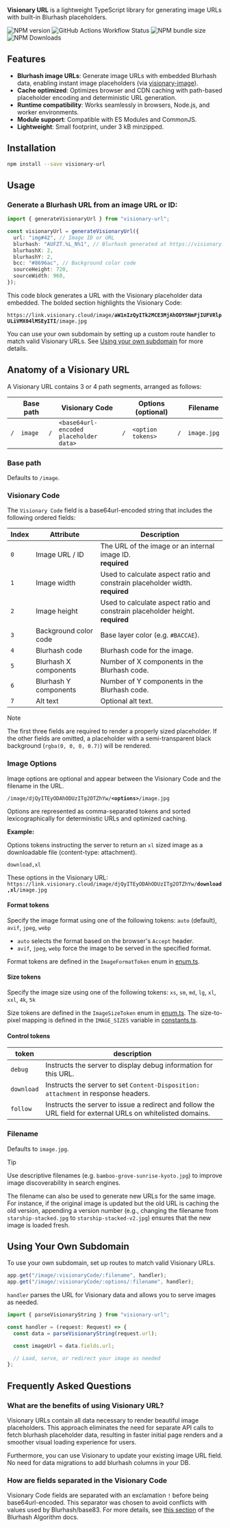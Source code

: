 **Visionary URL** is a lightweight TypeScript library for generating image URLs with built-in Blurhash placeholders.

![NPM version](https://img.shields.io/npm/v/visionary-url?color=beige) ![GitHub Actions Workflow Status](https://img.shields.io/github/actions/workflow/status/visionary-ux/visionary-url/.github%2Fworkflows%2Fci-cd-workflow.yml?branch=master) ![NPM bundle size](https://img.shields.io/bundlephobia/minzip/visionary-url?color=blue) ![NPM Downloads](https://img.shields.io/npm/d18m/visionary-url?color=lightgray)

## Features

- **Blurhash image URLs**: Generate image URLs with embedded Blurhash data, enabling instant image placeholders (via [visionary-image](https://github.com/visionary-ux/visionary-image)).
- **Cache optimized**: Optimizes browser and CDN caching with path-based placeholder encoding and deterministic URL generation.
- **Runtime compatibility**: Works seamlessly in browsers, Node.js, and worker environments.
- **Module support**: Compatible with ES Modules and CommonJS.
- **Lightweight**: Small footprint, under 3 kB minzipped.

## Installation

```bash
npm install --save visionary-url
```

## Usage

### Generate a Blurhash URL from an image URL or ID:

```typescript
import { generateVisionaryUrl } from "visionary-url";

const visionaryUrl = generateVisionaryUrl({
  url: "img#42", // Image ID or URL
  blurhash: "AUFZT.%L_N%1", // Blurhash generated at https://visionary.cloud/image-to-blurhash
  blurhashX: 2,
  blurhashY: 2,
  bcc: "#8696ac", // Background color code
  sourceHeight: 720,
  sourceWidth: 960,
});
```

This code block generates a URL with the Visionary placeholder data embedded. The bolded section highlights the Visionary Code:

<code>https:<span>//link</span>.visionary.cloud/image/<strong>aW1nIzQyITk2MCE3MjAhODY5NmFjIUFVRlpULiVMX04lMSEyITI</strong>/image.jpg</code>

You can use your own subdomain by setting up a custom route handler to match valid Visionary URLs. See [Using your own subdomain](#using-your-own-subdomain) for more details.

## Anatomy of a Visionary URL

A Visionary URL contains 3 or 4 path segments, arranged as follows:

|     | Base path |     | Visionary Code                         |     | Options (optional) |     | Filename    |
| --- | --------- | --- | -------------------------------------- | --- | ------------------ | --- | ----------- |
| `/` | `image`   | `/` | `<base64url-encoded placeholder data>` | `/` | `<option tokens>`  | `/` | `image.jpg` |

### Base path

Defaults to `/image`.

### Visionary Code

The `Visionary Code` field is a base64url-encoded string that includes the following ordered fields:

| Index | Attribute             | Description                                                                         |
| ----- | --------------------- | ----------------------------------------------------------------------------------- |
| `0`   | Image URL / ID        | The URL of the image or an internal image ID. <br/> **required**                    |
| `1`   | Image width           | Used to calculate aspect ratio and constrain placeholder width. <br/> **required**  |
| `2`   | Image height          | Used to calculate aspect ratio and constrain placeholder height. <br/> **required** |
| `3`   | Background color code | Base layer color (e.g. `#BACCAE`).                                                  |
| `4`   | Blurhash code         | Blurhash code for the image.                                                        |
| `5`   | Blurhash X components | Number of X components in the Blurhash code.                                        |
| `6`   | Blurhash Y components | Number of Y components in the Blurhash code.                                        |
| `7`   | Alt text              | Optional alt text.                                                                  |

> [!NOTE]
> The first three fields are required to render a properly sized placeholder. If the other fields are omitted, a placeholder with a semi-transparent black background (`rgba(0, 0, 0, 0.7)`) will be rendered.

### Image Options

Image options are optional and appear between the Visionary Code and the filename in the URL.

<code>/image/djQyITEyODAhODUzITg2OTZhYw/<strong>\<options\></strong>/image.jpg</code>

Options are represented as comma-separated tokens and sorted lexicographically for deterministic URLs and optimized caching.

**Example:**

Options tokens instructing the server to return an `xl` sized image as a downloadable file (content-type: attachment).

`download,xl`

These options in the Visionary URL:
<code>https:<span>//link</span>.visionary.cloud/image/djQyITEyODAhODUzITg2OTZhYw/<strong>download,xl</strong>/image.jpg</code>

#### Format tokens

Specify the image format using one of the following tokens:
`auto` (default), `avif`, `jpeg`, `webp`

- `auto` selects the format based on the browser's `Accept` header.
- `avif`, `jpeg`, `webp` force the image to be served in the specified format.

Format tokens are defined in the `ImageFormatToken` enum in [enum.ts](src/enum.ts).

#### Size tokens

Specify the image size using one of the following tokens:
`xs`, `sm`, `md`, `lg`, `xl`, `xxl`, `4k`, `5k`

Size tokens are defined in the `ImageSizeToken` enum in [enum.ts](src/enum.ts). The size-to-pixel mapping is defined in the `IMAGE_SIZES` variable in [constants.ts](src/constants.ts).

#### Control tokens

| token      | description                                                                                                 |
| ---------- | ----------------------------------------------------------------------------------------------------------- |
| `debug`    | Instructs the server to display debug information for this URL.                                             |
| `download` | Instructs the server to set `Content-Disposition: attachment` in response headers.                          |
| `follow`   | Instructs the server to issue a redirect and follow the URL field for external URLs on whitelisted domains. |

### Filename

Defaults to `image.jpg`.

> [!TIP]
> Use descriptive filenames (e.g. `bamboo-grove-sunrise-kyoto.jpg`) to improve image discoverability in search engines.

The filename can also be used to generate new URLs for the same image. For instance, if the original image is updated but the old URL is caching the old version, appending a version number (e.g., changing the filename from `starship-stacked.jpg` to `starship-stacked-v2.jpg`) ensures that the new image is loaded fresh.

## Using Your Own Subdomain

To use your own subdomain, set up routes to match valid Visionary URLs.

```typescript
app.get("/image/:visionaryCode/:filename", handler);
app.get("/image/:visionaryCode/:options/:filename", handler);
```

`handler` parses the URL for Visionary data and allows you to serve images as needed.

```typescript
import { parseVisionaryString } from "visionary-url";

const handler = (request: Request) => {
  const data = parseVisionaryString(request.url);

  const imageUrl = data.fields.url;

  // Load, serve, or redirect your image as needed
};
```

## Frequently Asked Questions

### What are the benefits of using Visionary URL?

Visionary URLs contain all data necessary to render beautiful image placeholders. This approach eliminates the need for separate API calls to fetch blurhash placeholder data, resulting in faster initial page renders and a smoother visual loading experience for users.

Furthermore, you can use Visionary to update your existing image URL field. No need for data migrations to add blurhash columns in your DB.

### How are fields separated in the Visionary Code

Visionary Code fields are separated with an exclamation `!` before being base64url-encoded. This separator was chosen to avoid conflicts with values used by Blurhash/base83. For more details, see [this section](https://github.com/woltapp/blurhash/blob/master/Algorithm.md#base-83) of the Blurhash Algorithm docs.

